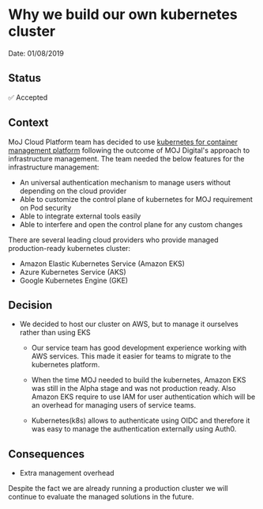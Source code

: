 # Why we build our own kubernetes cluster

Date: 01/08/2019

## Status

✅ Accepted

## Context

MoJ Cloud Platform team has decided to use [kubernetes for container management platform](https://github.com/ministryofjustice/cloud-platform/blob/master/architecture-decision-record/004-use-kubernetes-for-container-management.md) following the outcome of MOJ Digital's approach to infrastructure management. The team needed the below features for the infrastructure management:

- An universal authentication mechanism to manage users without depending on the cloud provider
- Able to customize the control plane of kubernetes for MOJ requirement on Pod security
- Able to integrate external tools easily
- Able to interfere and open the control plane for any custom changes

There are several leading cloud providers who provide managed production-ready kubernetes cluster:

- Amazon Elastic Kubernetes Service (Amazon EKS)
- Azure Kubernetes Service (AKS)
- Google Kubernetes Engine (GKE)

## Decision

* We decided to host our cluster on AWS, but to manage it ourselves rather than using EKS
  - Our service team has good development experience working with AWS services. This made it easier for teams to migrate to the kubernetes platform. 

  - When the time MOJ needed to build the kubernetes, Amazon EKS was still in the Alpha stage and was not production ready. Also Amazon EKS require to use IAM for user authentication which will be an overhead for managing users of service teams. 

  - Kubernetes(k8s) allows to authenticate using OIDC and therefore it was easy to manage the authentication externally using Auth0.

## Consequences
- Extra management overhead

Despite the fact we are already running a production cluster we will continue to evaluate the managed solutions in the future.
